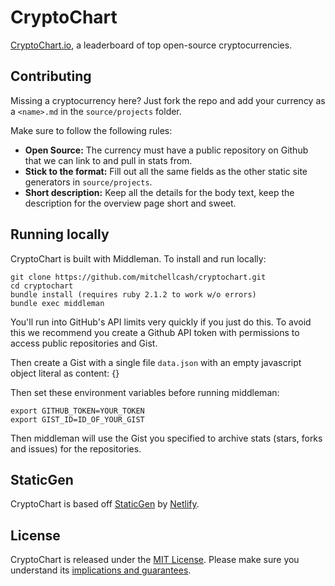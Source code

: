 # CryptoChart

[CryptoChart.io](https://cryptochart.io), a leaderboard of top open-source cryptocurrencies.

## Contributing

Missing a cryptocurrency here? Just fork the repo and add your currency
as a `<name>.md` in the `source/projects` folder.

Make sure to follow the following rules:

*   **Open Source:** The currency must have a public repository on Github that we can link to and pull in stats from.
*   **Stick to the format:** Fill out all the same fields as the other static site generators in `source/projects`.
*   **Short description:** Keep all the details for the body text, keep the description for the overview page short and sweet.

## Running locally

CryptoChart is built with Middleman. To install and run locally:

    git clone https://github.com/mitchellcash/cryptochart.git
    cd cryptochart
    bundle install (requires ruby 2.1.2 to work w/o errors)
    bundle exec middleman

You'll run into GitHub's API limits very quickly if you just do this. To avoid this we recommend you create a Github API token with permissions to access public repositories and Gist.

Then create a Gist with a single file `data.json` with an empty javascript object literal as content: {}

Then set these environment variables before running middleman:

    export GITHUB_TOKEN=YOUR_TOKEN
    export GIST_ID=ID_OF_YOUR_GIST

Then middleman will use the Gist you specified to archive stats (stars, forks and issues) for the repositories.

## StaticGen

CryptoChart is based off [StaticGen](https://github.com/netlify/staticgen) by [Netlify](https://www.netlify.com).

## License

CryptoChart is released under the [MIT License](LICENSE).
Please make sure you understand its [implications and guarantees](https://writing.kemitchell.com/2016/09/21/MIT-License-Line-by-Line.html).
